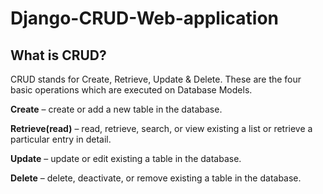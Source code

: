 # Django-CRUD-Web-application

## What is CRUD?

CRUD stands for Create, Retrieve, Update & Delete. These are the four basic operations which are executed on Database Models.

**Create** – create or add a new table in the database.

**Retrieve(read)** – read, retrieve, search, or view existing a list or retrieve a particular entry in detail.

**Update** – update or edit existing a table in the database.

**Delete** – delete, deactivate, or remove existing a table in the database.





